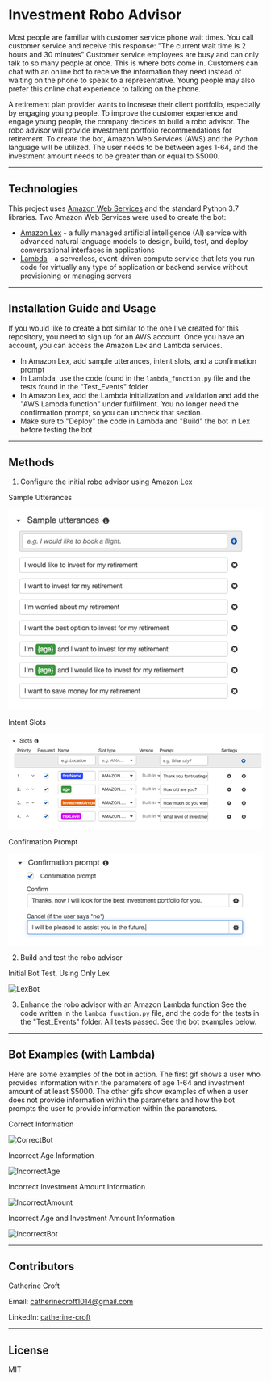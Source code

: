 # Investment Robo Advisor
Most people are familiar with customer service phone wait times. You call customer service and receive this response: "The current wait time is 2 hours and 30 minutes" Customer service employees are busy and can only talk to so many people at once. This is where bots come in. Customers can chat with an online bot to receive the information they need instead of waiting on the phone to speak to a representative. Young people may also prefer this online chat experience to talking on the phone.

A retirement plan provider wants to increase their client portfolio, especially by engaging young people. To improve the customer experience and engage young people, the company decides to build a robo advisor. The robo advisor will provide investment portfolio recommendations for retirement. To create the bot, Amazon Web Services (AWS) and the Python language will be utilized. The user needs to be between ages 1-64, and the investment amount needs to be greater than or equal to $5000. 

---

## Technologies 
This project uses [Amazon Web Services](https://aws.amazon.com/) and the standard Python 3.7 libraries. Two Amazon Web Services were used to create the bot:
* [Amazon Lex](https://aws.amazon.com/lex/) - a fully managed artificial intelligence (AI) service with advanced natural language models to design, build, test, and deploy conversational interfaces in applications
* [Lambda](https://aws.amazon.com/lambda/) - a serverless, event-driven compute service that lets you run code for virtually any type of application or backend service without provisioning or managing servers

---

## Installation Guide and Usage
If you would like to create a bot similar to the one I've created for this repository, you need to sign up for an AWS account. Once you have an account, you can access the Amazon Lex and Lambda services.
* In Amazon Lex, add sample utterances, intent slots, and a confirmation prompt
* In Lambda, use the code found in the `lambda_function.py` file and the tests found in the "Test_Events" folder 
* In Amazon Lex, add the Lambda initialization and validation and add the "AWS Lambda function" under fulfillment. You no longer need the confirmation prompt, so you can uncheck that section. 
* Make sure to "Deploy" the code in Lambda and "Build" the bot in Lex before testing the bot

---

## Methods
1. Configure the initial robo advisor using Amazon Lex

Sample Utterances

![utterances](./Examples/Utterances.png)

Intent Slots

![slots](./Examples/Slots.png)

Confirmation Prompt 

![confirmation](./Examples/Confirmation.png)

2. Build and test the robo advisor

Initial Bot Test, Using Only Lex

![LexBot](./Examples/Original_Test_Bot.gif)

3. Enhance the robo advisor with an Amazon Lambda function
See the code written in the `lambda_function.py` file, and the code for the tests in the "Test_Events" folder. All tests passed. See the bot examples below. 

---

## Bot Examples (with Lambda)
Here are some examples of the bot in action. The first gif shows a user who provides information within the parameters of age 1-64 and investment amount of at least $5000. The other gifs show examples of when a user does not provide information within the parameters and how the bot prompts the user to provide information within the parameters. 

Correct Information 

![CorrectBot](./Examples/Lambda_Bot_Correct.gif)

Incorrect Age Information 

![IncorrectAge](./Examples/Incorrect_Age_Bot.gif)

Incorrect Investment Amount Information

![IncorrectAmount](./Examples/Incorrect_Amount_Bot.gif)

Incorrect Age and Investment Amount Information 

![IncorrectBot](./Examples/Incorrect_Age_Amount_Bot.gif)

---

## Contributors
Catherine Croft

Email: catherinecroft1014@gmail.com

LinkedIn: [catherine-croft](https://www.linkedin.com/in/catherine-croft-4715481aa/)

---

## License 
MIT